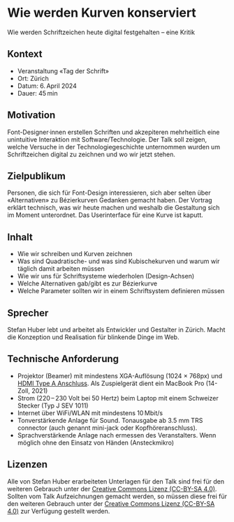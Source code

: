 # Wie werden Kurven konserviert
Wie werden Schriftzeichen heute digital festgehalten – eine Kritik

## Kontext
* Veranstaltung «Tag der Schrift»
* Ort: Zürich
* Datum: 6. April 2024 
* Dauer: 45 min

## Motivation
Font-Designer·innen erstellen Schriften und akzepiteren mehrheitlich eine unintuitive Interaktion mit Software/Technologie. Der Talk soll zeigen, welche Versuche in der Technologiegeschichte unternommen wurden um Schriftzeichen digital zu zeichnen und wo wir jetzt stehen.  

## Zielpublikum
Personen, die sich für Font-Design interessieren, sich aber selten über «Alternativen» zu Bézierkurven Gedanken gemacht haben. Der Vortrag erklärt technisch, was wir heute machen und weshalb die Gestaltung sich im Moment unterordnet. Das Userinterface für eine Kurve ist kaputt.

## Inhalt
* Wie wir schreiben und Kurven zeichnen
* Was sind Quadratische- und was sind Kubischekurven und warum wir täglich damit arbeiten müssen
* Wie wir uns für Schriftsysteme wiederholen (Design-Achsen)
* Welche Alternativen gab/gibt es zur Bézierkurve
* Welche Parameter sollten wir in einem Schriftsystem definieren müssen

## Sprecher
Stefan Huber lebt und arbeitet als Entwickler und Gestalter in Zürich. Macht die Konzeption und Realisation für blinkende Dinge im Web.

## Technische Anforderung
* Projektor (Beamer) mit mindestens XGA-Auflösung (1024 × 768px) und [HDMI Type A Anschluss](https://en.wikipedia.org/wiki/HDMI#/media/File:HDMI_Connector_Types.png). Als Zuspielgerät dient ein MacBook Pro (14-Zoll, 2021)
* Strom (220 – 230 Volt bei 50 Hertz) beim Laptop mit einem Schweizer Stecker (Typ J SEV 1011)
* Internet über WiFi/WLAN mit mindestens 10 Mbit/s
* Tonverstärkende Anlage für Sound. Tonausgabe ab 3.5 mm TRS connector (auch genannt mini-jack oder Kopfhöreranschluss).
* Sprachverstärkende Anlage nach ermessen des Veranstalters. Wenn möglich ohne den Einsatz von Händen (Ansteckmikro)

## Lizenzen
Alle von Stefan Huber erarbeiteten Unterlagen für den Talk sind frei für den weiteren Gebrauch unter der [Creative Commons Lizenz (CC-BY-SA 4.0)](https://creativecommons.org/licenses/by-sa/4.0/).
Sollten vom Talk Aufzeichnungen gemacht werden, so müssen diese frei für den weiteren Gebrauch unter der [Creative Commons Lizenz (CC-BY-SA 4.0)](https://creativecommons.org/licenses/by-sa/4.0/) zur Verfügung gestellt werden.

